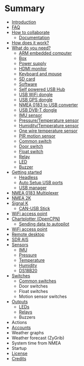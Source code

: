 # Summary

* [Introduction](README.md)
* [FAQ](faq.md)
* [How to collaborate](how_to_collaborate.md)
    * [Documentation](documentation.md)
* [How does it work?](how_does_it_work.md)
* [What do you need?](what_do_you_need.md)
    * [ARM embedded computer](arm_computer.md)
    * [Box](box.md)
    * [Power supply](power_supply.md)
    * [HDMI monitor](monitor.md)
    * [Keyboard and mouse](keyboard.md)
    * [SD card](sd_card.md)
    * [Software](software.md)
    * [Self powered USB Hub](hub.md)
    * [USB WiFi dongle](wifi_dongle.md)
    * [USB GPS dongle](gps_dongle.md)
    * [NMEA 0183 to USB converter](nmea_converter.md)
    * [USB DVB-T dongle](dvb-t_dongle.md)
    * [IMU sensor](imu_sensor.md)
    * [Pressure\/Temperature sensor](pressure_sensor.md)
    * [Humidity\/Temperature sensor](humidity_sensor.md)
    * [One wire temperature sensor](1w_temp_sensor.md)
    * [PIR motion sensor](motion.md)
    * [Common switch](common_sw.md)
    * [Door switch](door_sw.md)
    * [Float switch](float_sw.md)
    * [Relay](relay.md)
    * [LED](led.md)
    * [Buzzer](buzzer.md)
* [Getting started](getting_started.md)
    * [Headless](headless.md)
    * [Auto Setup USB ports](auto-setup-usb-ports.md)
    * [USB manager](usb-manager.md)
* [NMEA 0183 Multiplexer](nmea_multiplexer.md)
* [NMEA 2K](nmea-2k.md)
* [Signal K](signalk.md)
    * [CAN-USB Stick](can-usb.md)
* [WiFi access point](wifi-access-point.md)
* [Chartplotter \(OpenCPN\)](chartplotter-opencpn.md)
    * [Sending data to autopilot](sending-data-to-autopilot.md)
* [WiFi access point](wifi-access-point.md)
* [Remote desktop](remote_desktop.md)
* [SDR AIS](sdr_ais.md)
* [Sensors](sensors.md)
    * [IMU](imu.md)
    * [Pressure](pressure.md)
    * [Temperature](temperature.md)
    * [Humidity](humidity.md)
    * [DS18B20](DS18B20.md)
* [Switches](switches.md)
    * [Common switches](common_sws.md)
    * Door switches
    * Float switches
    * Motion sensor switches
* [Outputs](outputs.md)
    * [LEDs](leds.md)
    * [Relays](relays.md)
    * Buzzers
* Actions
* [Accounts](accounts.md)
* Weather graphs
* Weather forecast \(ZyGrib\)
* System time from NMEA
* Startup
* [License](license.md)
* [Credits](credits.md)

